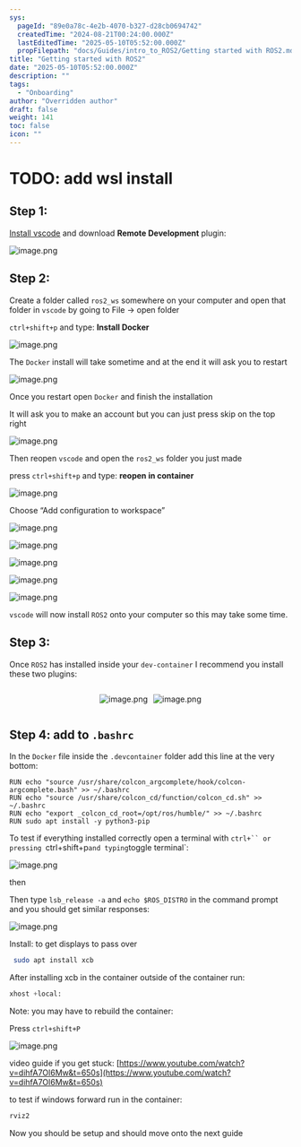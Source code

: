 ```yaml
---
sys:
  pageId: "89e0a78c-4e2b-4070-b327-d28cb0694742"
  createdTime: "2024-08-21T00:24:00.000Z"
  lastEditedTime: "2025-05-10T05:52:00.000Z"
  propFilepath: "docs/Guides/intro_to_ROS2/Getting started with ROS2.md"
title: "Getting started with ROS2"
date: "2025-05-10T05:52:00.000Z"
description: ""
tags:
  - "Onboarding"
author: "Overridden author"
draft: false
weight: 141
toc: false
icon: ""
---
```


# TODO: add wsl install

## Step 1:

[Install vscode](https://code.visualstudio.com/download) and download **Remote Development** plugin:

![image.png](https://prod-files-secure.s3.us-west-2.amazonaws.com/d518164a-d88e-44d1-a4ee-3adb3bd8bce0/efb52993-1881-4a40-b95e-6f020334f022/image.png?X-Amz-Algorithm=AWS4-HMAC-SHA256&X-Amz-Content-Sha256=UNSIGNED-PAYLOAD&X-Amz-Credential=ASIAZI2LB466Z5LWMQJ6%2F20250612%2Fus-west-2%2Fs3%2Faws4_request&X-Amz-Date=20250612T201012Z&X-Amz-Expires=3600&X-Amz-Security-Token=IQoJb3JpZ2luX2VjEBkaCXVzLXdlc3QtMiJIMEYCIQDGTBHPXiAZLAluhKgp1bzYovIlHClWRKC3cvIW0x%2FnPwIhAL3JXd8Kc9fz%2BO%2F%2FKILna1WSPDqeLXhgU5IfardlC4loKogECPL%2F%2F%2F%2F%2F%2F%2F%2F%2F%2FwEQABoMNjM3NDIzMTgzODA1IgyU5jaReWnEvWYEoa4q3APhKO36nf51etkJ5mYenYYX83B66uzjXYdv8vgrmkhQTpuOyvmmYeZ6BTJSjk%2FURTw1jcaYsJbhhyNaqYc%2FRAfOkNqmBNGHUxVhBl6tXyk1RN2uKQ7dF3eegN5gLIUweKLWCUxLV4MDdIHFm%2BtP5GaxddWmrEJih81FE2bK8GGJTQIMozcOnodIwDBrfXyV6dN3vGaC0pkpnfM%2Bionfe0buv%2BtaDiSme%2FGCSZa4xI4UlA6MHjTkXDA3azYKj3jPDi1Dy%2FH8AFA%2FIPAj%2BeFMTDkWZK9KslZbAtQyZW7UtGEgj8DsVlaQPWomUA%2FDXlf9IUYH43V6vHbcF3kPLsf0cbWPxoXSvE40r9Y%2FcDNKwYMfhcYCsPa0YQsaaoT%2BOyxW2xOq2dXFrazbbUMlVjZ18P6hgwCg3YlRrapvDrsfNs8IN2hDKlRgh7NBMSP3HZ7vEuI1NCld8AswXmc7irpk5RGfGAz0z1AYHbev19sWal4Ey8l27avgvkn9uCj5Tdj4U8vC5%2BhRcpkmpbxkgJoEJ5g3YQdqmDr1TaoQyS6RA60P6IGatpD5sGrgMm71cTuiTVCpIaJiV2a8xgbn4oV03adhKedb4wECGSryZwb5YN5lcBmhroUCxf1l3SBxYTDlkKzCBjqkAQrgarxJRFM%2F4CfqfnO9YdrzhNCJeEg1mNxycwyhrraRpyjyDhKDQoym97CiRcxk6%2BWLLuvxwd9sJ8XqEGkwY8gOFxRsxpxXJXmqMkKd5b4s8ertRyfCbFIeLevdU%2Ba7fal%2BOpxsW2zt2%2FE8Kus3JLvxvtI%2Fqb58S8ZfRc3Mv4Ov4OhqbkkzdI1tLpGBayEG3qPKENXZO5%2FgJcARl72e3xiTTff0&X-Amz-Signature=6e58a1e701d1db11135a47a89547862119358d9e444f083c5b25a57461ed8246&X-Amz-SignedHeaders=host&x-amz-checksum-mode=ENABLED&x-id=GetObject)

## Step 2:

Create a folder called `ros2_ws` somewhere on your computer and open that folder in `vscode` by going to File → open folder 

`ctrl+shift+p` and type: **Install Docker**

![image.png](https://prod-files-secure.s3.us-west-2.amazonaws.com/d518164a-d88e-44d1-a4ee-3adb3bd8bce0/2269dc0e-1cd5-47ff-bceb-c04ad9b2eab0/image.png?X-Amz-Algorithm=AWS4-HMAC-SHA256&X-Amz-Content-Sha256=UNSIGNED-PAYLOAD&X-Amz-Credential=ASIAZI2LB466Z5LWMQJ6%2F20250612%2Fus-west-2%2Fs3%2Faws4_request&X-Amz-Date=20250612T201012Z&X-Amz-Expires=3600&X-Amz-Security-Token=IQoJb3JpZ2luX2VjEBkaCXVzLXdlc3QtMiJIMEYCIQDGTBHPXiAZLAluhKgp1bzYovIlHClWRKC3cvIW0x%2FnPwIhAL3JXd8Kc9fz%2BO%2F%2FKILna1WSPDqeLXhgU5IfardlC4loKogECPL%2F%2F%2F%2F%2F%2F%2F%2F%2F%2FwEQABoMNjM3NDIzMTgzODA1IgyU5jaReWnEvWYEoa4q3APhKO36nf51etkJ5mYenYYX83B66uzjXYdv8vgrmkhQTpuOyvmmYeZ6BTJSjk%2FURTw1jcaYsJbhhyNaqYc%2FRAfOkNqmBNGHUxVhBl6tXyk1RN2uKQ7dF3eegN5gLIUweKLWCUxLV4MDdIHFm%2BtP5GaxddWmrEJih81FE2bK8GGJTQIMozcOnodIwDBrfXyV6dN3vGaC0pkpnfM%2Bionfe0buv%2BtaDiSme%2FGCSZa4xI4UlA6MHjTkXDA3azYKj3jPDi1Dy%2FH8AFA%2FIPAj%2BeFMTDkWZK9KslZbAtQyZW7UtGEgj8DsVlaQPWomUA%2FDXlf9IUYH43V6vHbcF3kPLsf0cbWPxoXSvE40r9Y%2FcDNKwYMfhcYCsPa0YQsaaoT%2BOyxW2xOq2dXFrazbbUMlVjZ18P6hgwCg3YlRrapvDrsfNs8IN2hDKlRgh7NBMSP3HZ7vEuI1NCld8AswXmc7irpk5RGfGAz0z1AYHbev19sWal4Ey8l27avgvkn9uCj5Tdj4U8vC5%2BhRcpkmpbxkgJoEJ5g3YQdqmDr1TaoQyS6RA60P6IGatpD5sGrgMm71cTuiTVCpIaJiV2a8xgbn4oV03adhKedb4wECGSryZwb5YN5lcBmhroUCxf1l3SBxYTDlkKzCBjqkAQrgarxJRFM%2F4CfqfnO9YdrzhNCJeEg1mNxycwyhrraRpyjyDhKDQoym97CiRcxk6%2BWLLuvxwd9sJ8XqEGkwY8gOFxRsxpxXJXmqMkKd5b4s8ertRyfCbFIeLevdU%2Ba7fal%2BOpxsW2zt2%2FE8Kus3JLvxvtI%2Fqb58S8ZfRc3Mv4Ov4OhqbkkzdI1tLpGBayEG3qPKENXZO5%2FgJcARl72e3xiTTff0&X-Amz-Signature=c0d67b0fa0fef8339cf6cd42164eadda63512864712a22f547fc7686dac0cb34&X-Amz-SignedHeaders=host&x-amz-checksum-mode=ENABLED&x-id=GetObject)

The `Docker` install will take sometime and at the end it will ask you to restart

![image.png](https://prod-files-secure.s3.us-west-2.amazonaws.com/d518164a-d88e-44d1-a4ee-3adb3bd8bce0/ed233f78-be33-4b1f-b89c-9c346c0e961e/image.png?X-Amz-Algorithm=AWS4-HMAC-SHA256&X-Amz-Content-Sha256=UNSIGNED-PAYLOAD&X-Amz-Credential=ASIAZI2LB466Z5LWMQJ6%2F20250612%2Fus-west-2%2Fs3%2Faws4_request&X-Amz-Date=20250612T201012Z&X-Amz-Expires=3600&X-Amz-Security-Token=IQoJb3JpZ2luX2VjEBkaCXVzLXdlc3QtMiJIMEYCIQDGTBHPXiAZLAluhKgp1bzYovIlHClWRKC3cvIW0x%2FnPwIhAL3JXd8Kc9fz%2BO%2F%2FKILna1WSPDqeLXhgU5IfardlC4loKogECPL%2F%2F%2F%2F%2F%2F%2F%2F%2F%2FwEQABoMNjM3NDIzMTgzODA1IgyU5jaReWnEvWYEoa4q3APhKO36nf51etkJ5mYenYYX83B66uzjXYdv8vgrmkhQTpuOyvmmYeZ6BTJSjk%2FURTw1jcaYsJbhhyNaqYc%2FRAfOkNqmBNGHUxVhBl6tXyk1RN2uKQ7dF3eegN5gLIUweKLWCUxLV4MDdIHFm%2BtP5GaxddWmrEJih81FE2bK8GGJTQIMozcOnodIwDBrfXyV6dN3vGaC0pkpnfM%2Bionfe0buv%2BtaDiSme%2FGCSZa4xI4UlA6MHjTkXDA3azYKj3jPDi1Dy%2FH8AFA%2FIPAj%2BeFMTDkWZK9KslZbAtQyZW7UtGEgj8DsVlaQPWomUA%2FDXlf9IUYH43V6vHbcF3kPLsf0cbWPxoXSvE40r9Y%2FcDNKwYMfhcYCsPa0YQsaaoT%2BOyxW2xOq2dXFrazbbUMlVjZ18P6hgwCg3YlRrapvDrsfNs8IN2hDKlRgh7NBMSP3HZ7vEuI1NCld8AswXmc7irpk5RGfGAz0z1AYHbev19sWal4Ey8l27avgvkn9uCj5Tdj4U8vC5%2BhRcpkmpbxkgJoEJ5g3YQdqmDr1TaoQyS6RA60P6IGatpD5sGrgMm71cTuiTVCpIaJiV2a8xgbn4oV03adhKedb4wECGSryZwb5YN5lcBmhroUCxf1l3SBxYTDlkKzCBjqkAQrgarxJRFM%2F4CfqfnO9YdrzhNCJeEg1mNxycwyhrraRpyjyDhKDQoym97CiRcxk6%2BWLLuvxwd9sJ8XqEGkwY8gOFxRsxpxXJXmqMkKd5b4s8ertRyfCbFIeLevdU%2Ba7fal%2BOpxsW2zt2%2FE8Kus3JLvxvtI%2Fqb58S8ZfRc3Mv4Ov4OhqbkkzdI1tLpGBayEG3qPKENXZO5%2FgJcARl72e3xiTTff0&X-Amz-Signature=f1db768b0abfc60c733268886c8e6e56b2a1efa8686699170976f6474be926cf&X-Amz-SignedHeaders=host&x-amz-checksum-mode=ENABLED&x-id=GetObject)

Once you restart open `Docker` and finish the installation

It will ask you to make an account but you can just press skip on the top right

![image.png](https://prod-files-secure.s3.us-west-2.amazonaws.com/d518164a-d88e-44d1-a4ee-3adb3bd8bce0/21010ad9-1659-4fd9-9f59-9932a09b2a3d/image.png?X-Amz-Algorithm=AWS4-HMAC-SHA256&X-Amz-Content-Sha256=UNSIGNED-PAYLOAD&X-Amz-Credential=ASIAZI2LB466Z5LWMQJ6%2F20250612%2Fus-west-2%2Fs3%2Faws4_request&X-Amz-Date=20250612T201012Z&X-Amz-Expires=3600&X-Amz-Security-Token=IQoJb3JpZ2luX2VjEBkaCXVzLXdlc3QtMiJIMEYCIQDGTBHPXiAZLAluhKgp1bzYovIlHClWRKC3cvIW0x%2FnPwIhAL3JXd8Kc9fz%2BO%2F%2FKILna1WSPDqeLXhgU5IfardlC4loKogECPL%2F%2F%2F%2F%2F%2F%2F%2F%2F%2FwEQABoMNjM3NDIzMTgzODA1IgyU5jaReWnEvWYEoa4q3APhKO36nf51etkJ5mYenYYX83B66uzjXYdv8vgrmkhQTpuOyvmmYeZ6BTJSjk%2FURTw1jcaYsJbhhyNaqYc%2FRAfOkNqmBNGHUxVhBl6tXyk1RN2uKQ7dF3eegN5gLIUweKLWCUxLV4MDdIHFm%2BtP5GaxddWmrEJih81FE2bK8GGJTQIMozcOnodIwDBrfXyV6dN3vGaC0pkpnfM%2Bionfe0buv%2BtaDiSme%2FGCSZa4xI4UlA6MHjTkXDA3azYKj3jPDi1Dy%2FH8AFA%2FIPAj%2BeFMTDkWZK9KslZbAtQyZW7UtGEgj8DsVlaQPWomUA%2FDXlf9IUYH43V6vHbcF3kPLsf0cbWPxoXSvE40r9Y%2FcDNKwYMfhcYCsPa0YQsaaoT%2BOyxW2xOq2dXFrazbbUMlVjZ18P6hgwCg3YlRrapvDrsfNs8IN2hDKlRgh7NBMSP3HZ7vEuI1NCld8AswXmc7irpk5RGfGAz0z1AYHbev19sWal4Ey8l27avgvkn9uCj5Tdj4U8vC5%2BhRcpkmpbxkgJoEJ5g3YQdqmDr1TaoQyS6RA60P6IGatpD5sGrgMm71cTuiTVCpIaJiV2a8xgbn4oV03adhKedb4wECGSryZwb5YN5lcBmhroUCxf1l3SBxYTDlkKzCBjqkAQrgarxJRFM%2F4CfqfnO9YdrzhNCJeEg1mNxycwyhrraRpyjyDhKDQoym97CiRcxk6%2BWLLuvxwd9sJ8XqEGkwY8gOFxRsxpxXJXmqMkKd5b4s8ertRyfCbFIeLevdU%2Ba7fal%2BOpxsW2zt2%2FE8Kus3JLvxvtI%2Fqb58S8ZfRc3Mv4Ov4OhqbkkzdI1tLpGBayEG3qPKENXZO5%2FgJcARl72e3xiTTff0&X-Amz-Signature=2bceee2fb68d94f9dee5b8dc218a6d687ab01ba47399f90db5ab001f53e49756&X-Amz-SignedHeaders=host&x-amz-checksum-mode=ENABLED&x-id=GetObject)

Then reopen `vscode` and open the `ros2_ws` folder you just made

press `ctrl+shift+p` and type: **reopen in container**

![image.png](https://prod-files-secure.s3.us-west-2.amazonaws.com/d518164a-d88e-44d1-a4ee-3adb3bd8bce0/4e93b8c2-41ad-488c-8095-c74205196118/image.png?X-Amz-Algorithm=AWS4-HMAC-SHA256&X-Amz-Content-Sha256=UNSIGNED-PAYLOAD&X-Amz-Credential=ASIAZI2LB466Z5LWMQJ6%2F20250612%2Fus-west-2%2Fs3%2Faws4_request&X-Amz-Date=20250612T201012Z&X-Amz-Expires=3600&X-Amz-Security-Token=IQoJb3JpZ2luX2VjEBkaCXVzLXdlc3QtMiJIMEYCIQDGTBHPXiAZLAluhKgp1bzYovIlHClWRKC3cvIW0x%2FnPwIhAL3JXd8Kc9fz%2BO%2F%2FKILna1WSPDqeLXhgU5IfardlC4loKogECPL%2F%2F%2F%2F%2F%2F%2F%2F%2F%2FwEQABoMNjM3NDIzMTgzODA1IgyU5jaReWnEvWYEoa4q3APhKO36nf51etkJ5mYenYYX83B66uzjXYdv8vgrmkhQTpuOyvmmYeZ6BTJSjk%2FURTw1jcaYsJbhhyNaqYc%2FRAfOkNqmBNGHUxVhBl6tXyk1RN2uKQ7dF3eegN5gLIUweKLWCUxLV4MDdIHFm%2BtP5GaxddWmrEJih81FE2bK8GGJTQIMozcOnodIwDBrfXyV6dN3vGaC0pkpnfM%2Bionfe0buv%2BtaDiSme%2FGCSZa4xI4UlA6MHjTkXDA3azYKj3jPDi1Dy%2FH8AFA%2FIPAj%2BeFMTDkWZK9KslZbAtQyZW7UtGEgj8DsVlaQPWomUA%2FDXlf9IUYH43V6vHbcF3kPLsf0cbWPxoXSvE40r9Y%2FcDNKwYMfhcYCsPa0YQsaaoT%2BOyxW2xOq2dXFrazbbUMlVjZ18P6hgwCg3YlRrapvDrsfNs8IN2hDKlRgh7NBMSP3HZ7vEuI1NCld8AswXmc7irpk5RGfGAz0z1AYHbev19sWal4Ey8l27avgvkn9uCj5Tdj4U8vC5%2BhRcpkmpbxkgJoEJ5g3YQdqmDr1TaoQyS6RA60P6IGatpD5sGrgMm71cTuiTVCpIaJiV2a8xgbn4oV03adhKedb4wECGSryZwb5YN5lcBmhroUCxf1l3SBxYTDlkKzCBjqkAQrgarxJRFM%2F4CfqfnO9YdrzhNCJeEg1mNxycwyhrraRpyjyDhKDQoym97CiRcxk6%2BWLLuvxwd9sJ8XqEGkwY8gOFxRsxpxXJXmqMkKd5b4s8ertRyfCbFIeLevdU%2Ba7fal%2BOpxsW2zt2%2FE8Kus3JLvxvtI%2Fqb58S8ZfRc3Mv4Ov4OhqbkkzdI1tLpGBayEG3qPKENXZO5%2FgJcARl72e3xiTTff0&X-Amz-Signature=b6bbc22bcd82062d607b42fcd532d2bfaf732df00efed8493876461dad61c072&X-Amz-SignedHeaders=host&x-amz-checksum-mode=ENABLED&x-id=GetObject)

Choose “Add configuration to workspace”

![image.png](https://prod-files-secure.s3.us-west-2.amazonaws.com/d518164a-d88e-44d1-a4ee-3adb3bd8bce0/9560b282-5060-4989-ba37-97e7b2c22476/image.png?X-Amz-Algorithm=AWS4-HMAC-SHA256&X-Amz-Content-Sha256=UNSIGNED-PAYLOAD&X-Amz-Credential=ASIAZI2LB466Z5LWMQJ6%2F20250612%2Fus-west-2%2Fs3%2Faws4_request&X-Amz-Date=20250612T201012Z&X-Amz-Expires=3600&X-Amz-Security-Token=IQoJb3JpZ2luX2VjEBkaCXVzLXdlc3QtMiJIMEYCIQDGTBHPXiAZLAluhKgp1bzYovIlHClWRKC3cvIW0x%2FnPwIhAL3JXd8Kc9fz%2BO%2F%2FKILna1WSPDqeLXhgU5IfardlC4loKogECPL%2F%2F%2F%2F%2F%2F%2F%2F%2F%2FwEQABoMNjM3NDIzMTgzODA1IgyU5jaReWnEvWYEoa4q3APhKO36nf51etkJ5mYenYYX83B66uzjXYdv8vgrmkhQTpuOyvmmYeZ6BTJSjk%2FURTw1jcaYsJbhhyNaqYc%2FRAfOkNqmBNGHUxVhBl6tXyk1RN2uKQ7dF3eegN5gLIUweKLWCUxLV4MDdIHFm%2BtP5GaxddWmrEJih81FE2bK8GGJTQIMozcOnodIwDBrfXyV6dN3vGaC0pkpnfM%2Bionfe0buv%2BtaDiSme%2FGCSZa4xI4UlA6MHjTkXDA3azYKj3jPDi1Dy%2FH8AFA%2FIPAj%2BeFMTDkWZK9KslZbAtQyZW7UtGEgj8DsVlaQPWomUA%2FDXlf9IUYH43V6vHbcF3kPLsf0cbWPxoXSvE40r9Y%2FcDNKwYMfhcYCsPa0YQsaaoT%2BOyxW2xOq2dXFrazbbUMlVjZ18P6hgwCg3YlRrapvDrsfNs8IN2hDKlRgh7NBMSP3HZ7vEuI1NCld8AswXmc7irpk5RGfGAz0z1AYHbev19sWal4Ey8l27avgvkn9uCj5Tdj4U8vC5%2BhRcpkmpbxkgJoEJ5g3YQdqmDr1TaoQyS6RA60P6IGatpD5sGrgMm71cTuiTVCpIaJiV2a8xgbn4oV03adhKedb4wECGSryZwb5YN5lcBmhroUCxf1l3SBxYTDlkKzCBjqkAQrgarxJRFM%2F4CfqfnO9YdrzhNCJeEg1mNxycwyhrraRpyjyDhKDQoym97CiRcxk6%2BWLLuvxwd9sJ8XqEGkwY8gOFxRsxpxXJXmqMkKd5b4s8ertRyfCbFIeLevdU%2Ba7fal%2BOpxsW2zt2%2FE8Kus3JLvxvtI%2Fqb58S8ZfRc3Mv4Ov4OhqbkkzdI1tLpGBayEG3qPKENXZO5%2FgJcARl72e3xiTTff0&X-Amz-Signature=ced0e26841a5b87e32188edfffec62eda6015ac7269ea617b603c76f90af618d&X-Amz-SignedHeaders=host&x-amz-checksum-mode=ENABLED&x-id=GetObject)

![image.png](https://prod-files-secure.s3.us-west-2.amazonaws.com/d518164a-d88e-44d1-a4ee-3adb3bd8bce0/2ee63f81-886b-48e8-a553-dc6e5eac99e4/image.png?X-Amz-Algorithm=AWS4-HMAC-SHA256&X-Amz-Content-Sha256=UNSIGNED-PAYLOAD&X-Amz-Credential=ASIAZI2LB466Z5LWMQJ6%2F20250612%2Fus-west-2%2Fs3%2Faws4_request&X-Amz-Date=20250612T201012Z&X-Amz-Expires=3600&X-Amz-Security-Token=IQoJb3JpZ2luX2VjEBkaCXVzLXdlc3QtMiJIMEYCIQDGTBHPXiAZLAluhKgp1bzYovIlHClWRKC3cvIW0x%2FnPwIhAL3JXd8Kc9fz%2BO%2F%2FKILna1WSPDqeLXhgU5IfardlC4loKogECPL%2F%2F%2F%2F%2F%2F%2F%2F%2F%2FwEQABoMNjM3NDIzMTgzODA1IgyU5jaReWnEvWYEoa4q3APhKO36nf51etkJ5mYenYYX83B66uzjXYdv8vgrmkhQTpuOyvmmYeZ6BTJSjk%2FURTw1jcaYsJbhhyNaqYc%2FRAfOkNqmBNGHUxVhBl6tXyk1RN2uKQ7dF3eegN5gLIUweKLWCUxLV4MDdIHFm%2BtP5GaxddWmrEJih81FE2bK8GGJTQIMozcOnodIwDBrfXyV6dN3vGaC0pkpnfM%2Bionfe0buv%2BtaDiSme%2FGCSZa4xI4UlA6MHjTkXDA3azYKj3jPDi1Dy%2FH8AFA%2FIPAj%2BeFMTDkWZK9KslZbAtQyZW7UtGEgj8DsVlaQPWomUA%2FDXlf9IUYH43V6vHbcF3kPLsf0cbWPxoXSvE40r9Y%2FcDNKwYMfhcYCsPa0YQsaaoT%2BOyxW2xOq2dXFrazbbUMlVjZ18P6hgwCg3YlRrapvDrsfNs8IN2hDKlRgh7NBMSP3HZ7vEuI1NCld8AswXmc7irpk5RGfGAz0z1AYHbev19sWal4Ey8l27avgvkn9uCj5Tdj4U8vC5%2BhRcpkmpbxkgJoEJ5g3YQdqmDr1TaoQyS6RA60P6IGatpD5sGrgMm71cTuiTVCpIaJiV2a8xgbn4oV03adhKedb4wECGSryZwb5YN5lcBmhroUCxf1l3SBxYTDlkKzCBjqkAQrgarxJRFM%2F4CfqfnO9YdrzhNCJeEg1mNxycwyhrraRpyjyDhKDQoym97CiRcxk6%2BWLLuvxwd9sJ8XqEGkwY8gOFxRsxpxXJXmqMkKd5b4s8ertRyfCbFIeLevdU%2Ba7fal%2BOpxsW2zt2%2FE8Kus3JLvxvtI%2Fqb58S8ZfRc3Mv4Ov4OhqbkkzdI1tLpGBayEG3qPKENXZO5%2FgJcARl72e3xiTTff0&X-Amz-Signature=3a57b728b7ac1c08b4e2ea144c28114b82e5d8b63eeca2f4ec3fe7808f530d5c&X-Amz-SignedHeaders=host&x-amz-checksum-mode=ENABLED&x-id=GetObject)

![image.png](https://prod-files-secure.s3.us-west-2.amazonaws.com/d518164a-d88e-44d1-a4ee-3adb3bd8bce0/ae1580b2-b048-407e-aed9-b584224a7a04/image.png?X-Amz-Algorithm=AWS4-HMAC-SHA256&X-Amz-Content-Sha256=UNSIGNED-PAYLOAD&X-Amz-Credential=ASIAZI2LB466Z5LWMQJ6%2F20250612%2Fus-west-2%2Fs3%2Faws4_request&X-Amz-Date=20250612T201012Z&X-Amz-Expires=3600&X-Amz-Security-Token=IQoJb3JpZ2luX2VjEBkaCXVzLXdlc3QtMiJIMEYCIQDGTBHPXiAZLAluhKgp1bzYovIlHClWRKC3cvIW0x%2FnPwIhAL3JXd8Kc9fz%2BO%2F%2FKILna1WSPDqeLXhgU5IfardlC4loKogECPL%2F%2F%2F%2F%2F%2F%2F%2F%2F%2FwEQABoMNjM3NDIzMTgzODA1IgyU5jaReWnEvWYEoa4q3APhKO36nf51etkJ5mYenYYX83B66uzjXYdv8vgrmkhQTpuOyvmmYeZ6BTJSjk%2FURTw1jcaYsJbhhyNaqYc%2FRAfOkNqmBNGHUxVhBl6tXyk1RN2uKQ7dF3eegN5gLIUweKLWCUxLV4MDdIHFm%2BtP5GaxddWmrEJih81FE2bK8GGJTQIMozcOnodIwDBrfXyV6dN3vGaC0pkpnfM%2Bionfe0buv%2BtaDiSme%2FGCSZa4xI4UlA6MHjTkXDA3azYKj3jPDi1Dy%2FH8AFA%2FIPAj%2BeFMTDkWZK9KslZbAtQyZW7UtGEgj8DsVlaQPWomUA%2FDXlf9IUYH43V6vHbcF3kPLsf0cbWPxoXSvE40r9Y%2FcDNKwYMfhcYCsPa0YQsaaoT%2BOyxW2xOq2dXFrazbbUMlVjZ18P6hgwCg3YlRrapvDrsfNs8IN2hDKlRgh7NBMSP3HZ7vEuI1NCld8AswXmc7irpk5RGfGAz0z1AYHbev19sWal4Ey8l27avgvkn9uCj5Tdj4U8vC5%2BhRcpkmpbxkgJoEJ5g3YQdqmDr1TaoQyS6RA60P6IGatpD5sGrgMm71cTuiTVCpIaJiV2a8xgbn4oV03adhKedb4wECGSryZwb5YN5lcBmhroUCxf1l3SBxYTDlkKzCBjqkAQrgarxJRFM%2F4CfqfnO9YdrzhNCJeEg1mNxycwyhrraRpyjyDhKDQoym97CiRcxk6%2BWLLuvxwd9sJ8XqEGkwY8gOFxRsxpxXJXmqMkKd5b4s8ertRyfCbFIeLevdU%2Ba7fal%2BOpxsW2zt2%2FE8Kus3JLvxvtI%2Fqb58S8ZfRc3Mv4Ov4OhqbkkzdI1tLpGBayEG3qPKENXZO5%2FgJcARl72e3xiTTff0&X-Amz-Signature=d5637039c3445cb6c624332a67822e486ef084c88ae8afc4946f32d1ec68a3dc&X-Amz-SignedHeaders=host&x-amz-checksum-mode=ENABLED&x-id=GetObject)

![image.png](https://prod-files-secure.s3.us-west-2.amazonaws.com/d518164a-d88e-44d1-a4ee-3adb3bd8bce0/53255b28-f75e-430f-b9e3-c0ac8577e42b/image.png?X-Amz-Algorithm=AWS4-HMAC-SHA256&X-Amz-Content-Sha256=UNSIGNED-PAYLOAD&X-Amz-Credential=ASIAZI2LB466Z5LWMQJ6%2F20250612%2Fus-west-2%2Fs3%2Faws4_request&X-Amz-Date=20250612T201012Z&X-Amz-Expires=3600&X-Amz-Security-Token=IQoJb3JpZ2luX2VjEBkaCXVzLXdlc3QtMiJIMEYCIQDGTBHPXiAZLAluhKgp1bzYovIlHClWRKC3cvIW0x%2FnPwIhAL3JXd8Kc9fz%2BO%2F%2FKILna1WSPDqeLXhgU5IfardlC4loKogECPL%2F%2F%2F%2F%2F%2F%2F%2F%2F%2FwEQABoMNjM3NDIzMTgzODA1IgyU5jaReWnEvWYEoa4q3APhKO36nf51etkJ5mYenYYX83B66uzjXYdv8vgrmkhQTpuOyvmmYeZ6BTJSjk%2FURTw1jcaYsJbhhyNaqYc%2FRAfOkNqmBNGHUxVhBl6tXyk1RN2uKQ7dF3eegN5gLIUweKLWCUxLV4MDdIHFm%2BtP5GaxddWmrEJih81FE2bK8GGJTQIMozcOnodIwDBrfXyV6dN3vGaC0pkpnfM%2Bionfe0buv%2BtaDiSme%2FGCSZa4xI4UlA6MHjTkXDA3azYKj3jPDi1Dy%2FH8AFA%2FIPAj%2BeFMTDkWZK9KslZbAtQyZW7UtGEgj8DsVlaQPWomUA%2FDXlf9IUYH43V6vHbcF3kPLsf0cbWPxoXSvE40r9Y%2FcDNKwYMfhcYCsPa0YQsaaoT%2BOyxW2xOq2dXFrazbbUMlVjZ18P6hgwCg3YlRrapvDrsfNs8IN2hDKlRgh7NBMSP3HZ7vEuI1NCld8AswXmc7irpk5RGfGAz0z1AYHbev19sWal4Ey8l27avgvkn9uCj5Tdj4U8vC5%2BhRcpkmpbxkgJoEJ5g3YQdqmDr1TaoQyS6RA60P6IGatpD5sGrgMm71cTuiTVCpIaJiV2a8xgbn4oV03adhKedb4wECGSryZwb5YN5lcBmhroUCxf1l3SBxYTDlkKzCBjqkAQrgarxJRFM%2F4CfqfnO9YdrzhNCJeEg1mNxycwyhrraRpyjyDhKDQoym97CiRcxk6%2BWLLuvxwd9sJ8XqEGkwY8gOFxRsxpxXJXmqMkKd5b4s8ertRyfCbFIeLevdU%2Ba7fal%2BOpxsW2zt2%2FE8Kus3JLvxvtI%2Fqb58S8ZfRc3Mv4Ov4OhqbkkzdI1tLpGBayEG3qPKENXZO5%2FgJcARl72e3xiTTff0&X-Amz-Signature=5ac8866758ed02dab07a63001b8b83206d699890dc32628ff6dbea3ae30fe0e8&X-Amz-SignedHeaders=host&x-amz-checksum-mode=ENABLED&x-id=GetObject)

![image.png](https://prod-files-secure.s3.us-west-2.amazonaws.com/d518164a-d88e-44d1-a4ee-3adb3bd8bce0/7c562767-5af9-4ffb-97d1-327bcdf4ee00/image.png?X-Amz-Algorithm=AWS4-HMAC-SHA256&X-Amz-Content-Sha256=UNSIGNED-PAYLOAD&X-Amz-Credential=ASIAZI2LB466Z5LWMQJ6%2F20250612%2Fus-west-2%2Fs3%2Faws4_request&X-Amz-Date=20250612T201012Z&X-Amz-Expires=3600&X-Amz-Security-Token=IQoJb3JpZ2luX2VjEBkaCXVzLXdlc3QtMiJIMEYCIQDGTBHPXiAZLAluhKgp1bzYovIlHClWRKC3cvIW0x%2FnPwIhAL3JXd8Kc9fz%2BO%2F%2FKILna1WSPDqeLXhgU5IfardlC4loKogECPL%2F%2F%2F%2F%2F%2F%2F%2F%2F%2FwEQABoMNjM3NDIzMTgzODA1IgyU5jaReWnEvWYEoa4q3APhKO36nf51etkJ5mYenYYX83B66uzjXYdv8vgrmkhQTpuOyvmmYeZ6BTJSjk%2FURTw1jcaYsJbhhyNaqYc%2FRAfOkNqmBNGHUxVhBl6tXyk1RN2uKQ7dF3eegN5gLIUweKLWCUxLV4MDdIHFm%2BtP5GaxddWmrEJih81FE2bK8GGJTQIMozcOnodIwDBrfXyV6dN3vGaC0pkpnfM%2Bionfe0buv%2BtaDiSme%2FGCSZa4xI4UlA6MHjTkXDA3azYKj3jPDi1Dy%2FH8AFA%2FIPAj%2BeFMTDkWZK9KslZbAtQyZW7UtGEgj8DsVlaQPWomUA%2FDXlf9IUYH43V6vHbcF3kPLsf0cbWPxoXSvE40r9Y%2FcDNKwYMfhcYCsPa0YQsaaoT%2BOyxW2xOq2dXFrazbbUMlVjZ18P6hgwCg3YlRrapvDrsfNs8IN2hDKlRgh7NBMSP3HZ7vEuI1NCld8AswXmc7irpk5RGfGAz0z1AYHbev19sWal4Ey8l27avgvkn9uCj5Tdj4U8vC5%2BhRcpkmpbxkgJoEJ5g3YQdqmDr1TaoQyS6RA60P6IGatpD5sGrgMm71cTuiTVCpIaJiV2a8xgbn4oV03adhKedb4wECGSryZwb5YN5lcBmhroUCxf1l3SBxYTDlkKzCBjqkAQrgarxJRFM%2F4CfqfnO9YdrzhNCJeEg1mNxycwyhrraRpyjyDhKDQoym97CiRcxk6%2BWLLuvxwd9sJ8XqEGkwY8gOFxRsxpxXJXmqMkKd5b4s8ertRyfCbFIeLevdU%2Ba7fal%2BOpxsW2zt2%2FE8Kus3JLvxvtI%2Fqb58S8ZfRc3Mv4Ov4OhqbkkzdI1tLpGBayEG3qPKENXZO5%2FgJcARl72e3xiTTff0&X-Amz-Signature=09cb615a64a4f2f1f5bba9008a056bb993e6c477fb7ee1f6d60ac6a46a4b2620&X-Amz-SignedHeaders=host&x-amz-checksum-mode=ENABLED&x-id=GetObject)

`vscode` will now install `ROS2` onto your computer so this may take some time.

## Step 3:

Once `ROS2` has installed inside your `dev-container` I recommend you install these two plugins:

<div style="display: flex;flex-direction: row; column-gap:10px; max-width: 630px;justify-content: center;">
<div>

![image.png](https://prod-files-secure.s3.us-west-2.amazonaws.com/d518164a-d88e-44d1-a4ee-3adb3bd8bce0/3fc3d550-5a54-4ba1-ba6b-faa01cdb7369/image.png?X-Amz-Algorithm=AWS4-HMAC-SHA256&X-Amz-Content-Sha256=UNSIGNED-PAYLOAD&X-Amz-Credential=ASIAZI2LB4664LYELWLH%2F20250612%2Fus-west-2%2Fs3%2Faws4_request&X-Amz-Date=20250612T201020Z&X-Amz-Expires=3600&X-Amz-Security-Token=IQoJb3JpZ2luX2VjEBkaCXVzLXdlc3QtMiJIMEYCIQDEnTg2STFLRAhUZXTywssBeF8lYy8nS6ie8gwnCvX8%2BAIhAO7o9P6AJJNzMdXNMKEJ%2F1KhJ1LtaC%2BBhKcwKiTOM0TkKogECPL%2F%2F%2F%2F%2F%2F%2F%2F%2F%2FwEQABoMNjM3NDIzMTgzODA1Igxkae68pDA1MNRInZMq3AN%2BjzvaTvJwe4izk48I3XfBqwPYIaVN0iCCYlR1vCFaUD4xaKRyTmOeI%2FN1V3KJJdjfv0goCKgiqd8fqlLLZ%2BkVSgEfCszOtl0%2FtfH4RLCYD3vBhd4fnwOFxm1oj3mBy4L0rrtQIbonvjzUjq3yoaLEcWpvQai5eE1V7vblYNBresJLXqrYXzMKR8gagE5SI7krPUu5ioXbI0%2B2dhsMcvVLUZ6mej1H0p925wI4UPllyGS%2BAMdFA6M5FtmmxCQjeihYrhdG7nBaIkQKrWmM2ky9ezyI6PwKDd%2BZIyHtbqwahQ4xMdR7kRRcGW5kNtaoq33rq61mimFQ7ZTsrFZsOTLKIDIMVEG8tZ7FY2igJh9ubwnAiB7D0LnhqxH%2F65thPNi%2BUpd20u4n%2BnueEk41wcftoHG5WAs%2FmfBz9lmsGVUCRmYr5jPzthTE5582AzrCwyXm72iPmFs34eGfPeQZ2vm0Y2sFWQCSLX9nOEmzE5GWHy5pw3squ1V%2FZYXko%2FXXtkb2Gk37u63BqGk7vq9ljPEz8Pzt%2FZ7XAiwtaF%2BVzUGuOmnxZl48p1oA8%2Fm3NiAovc1lTbd%2Bzwib7K8SAji1myqSm7Ghb6e1BKXtaJ2nNbJd7JWlaJ8beSO3FNcQMzDgj6zCBjqkAYMFPO%2Foh0zCsFtPLyZ5Hj4rOF4AJP6Q%2FUrbPiiHiHCWMNNlxCwWVkErxxawBl0MtZ9rVXvUxHvEB8dRy41HOseVU4otq8jxikvQMSLEl%2BHVj%2FbFZp8GSwwiC7HSMPJGjFTfLx1TmIvmNu8kQA8%2BDKO9t5ISMsVaXqo1FkOl3p5KUevKnA9t9bxCC17f4%2Fqfc0d4dzIVYr1odYm2mTVxaMPO8CiT&X-Amz-Signature=920ea587b861581897ffe094fa3039e977b0ebf45adc985e094b30935fcb8124&X-Amz-SignedHeaders=host&x-amz-checksum-mode=ENABLED&x-id=GetObject)

</div>
<div>

![image.png](https://prod-files-secure.s3.us-west-2.amazonaws.com/d518164a-d88e-44d1-a4ee-3adb3bd8bce0/d994cc66-13c2-4093-a5a3-f84cf4601a82/image.png?X-Amz-Algorithm=AWS4-HMAC-SHA256&X-Amz-Content-Sha256=UNSIGNED-PAYLOAD&X-Amz-Credential=ASIAZI2LB466XMTIHBOI%2F20250612%2Fus-west-2%2Fs3%2Faws4_request&X-Amz-Date=20250612T201021Z&X-Amz-Expires=3600&X-Amz-Security-Token=IQoJb3JpZ2luX2VjEBkaCXVzLXdlc3QtMiJHMEUCIQDrE0WsQ74Hd%2FHI89BhboPljnnrBA8Ak%2BGpkXJRpDV3bAIgGAK9vE44F260JaMoMp683zuSmPQBpPwCQoYdoXlPFNwqiAQI8v%2F%2F%2F%2F%2F%2F%2F%2F%2F%2FARAAGgw2Mzc0MjMxODM4MDUiDEb8Ofc40P49cQx8iircA2shy0B2%2F%2FsoQI0HI7nK4juVPMz8tyV8JCd%2Fp78Nd18%2BpUdDKbK7cfsrdYIYF7enw%2BZOqhzy4MTDi7Y6vFh9gSyyUhUzr1YG%2F99hVEdQ0iyTso9JEd14tMZEq0gRyCyOJAmwl3JomEh%2BAEcPASmQFkH%2Fp9b%2BD7GiILtYOkUEQA%2BRcbmL%2BpI7pDZY%2BBx8ig9SlW4jv2kAPb19qAPkbtQB4kLleXSbQ7%2F8G%2FyeO193GttJZas40%2F38XUhFeQcnPrlMbgKMD51EyEMcBYS0pkCXTEyr%2FKquj1qRItoj0jBkcrpXo%2FTD8J3AnJCU9WaB5bwPtDItcSJMo3W6Y%2FIemyBCa9W%2FTaN2mFG9YnB41F683UbazLS3vMYrLR4YpEiXjYvxVYPxnPCfm4Y4E54VZ41gtmGxudlDLIEDMVSfIJDP5WudLD9n54nbPsEsItJeoBLZE%2FAq%2F76oh7YFDcWaPx8Ql7jFgUQkIklZJBQ1QwRaTraOzKoWCEEOCMbG%2BueWwlCcg%2FB%2FFy%2FAwrL0izPkHb%2BVIC4wtjVH8tPEbrOzVVdjXgW%2FfpeXA5d97KrV3amBNh9AaOTu8%2Fr4eHXJNSHQlFm09jdjwOHqw8VwmQqHtRF1fDhD4HS%2BsXIg0ttbv8MZMIeQrMIGOqUBhrtrwIUJikvTCiloTyUoQG7NajGeDxm9CUdZUl8aTMnDTITv8dz%2FrnnhsrXP9s2rU%2Bk9iCD%2FRogWsCIL%2FVuvey3iR2opNxeQJ%2FKDexeEruFy0otQ1pVKNXXw%2B2FSTZ%2FuqgdYl7KcyEHicCcnQy%2FNo0f9c6FiSkIjKGhVNnmjNn470jtQizViZdWqs3WTYRz0Enl%2BFeCP%2F4fNrX0RZ0vZ34nGxbMS&X-Amz-Signature=c5599f128addfbe187cc583df7f1e160c397b29be92ed028c1742641136612a4&X-Amz-SignedHeaders=host&x-amz-checksum-mode=ENABLED&x-id=GetObject)

</div>
</div>

## Step 4: add to `.bashrc`

In the `Docker` file inside the `.devcontainer` folder add this line at the very bottom: 

```docker
RUN echo "source /usr/share/colcon_argcomplete/hook/colcon-argcomplete.bash" >> ~/.bashrc
RUN echo "source /usr/share/colcon_cd/function/colcon_cd.sh" >> ~/.bashrc
RUN echo "export _colcon_cd_root=/opt/ros/humble/" >> ~/.bashrc
RUN sudo apt install -y python3-pip 
```

To test if everything installed correctly open a terminal with `ctrl+`` or pressing `ctrl+shift+p` and typing `toggle terminal`:

![image.png](https://prod-files-secure.s3.us-west-2.amazonaws.com/d518164a-d88e-44d1-a4ee-3adb3bd8bce0/6a4943d8-b04e-4c02-9a58-775f3384d1a5/image.png?X-Amz-Algorithm=AWS4-HMAC-SHA256&X-Amz-Content-Sha256=UNSIGNED-PAYLOAD&X-Amz-Credential=ASIAZI2LB466Z5LWMQJ6%2F20250612%2Fus-west-2%2Fs3%2Faws4_request&X-Amz-Date=20250612T201012Z&X-Amz-Expires=3600&X-Amz-Security-Token=IQoJb3JpZ2luX2VjEBkaCXVzLXdlc3QtMiJIMEYCIQDGTBHPXiAZLAluhKgp1bzYovIlHClWRKC3cvIW0x%2FnPwIhAL3JXd8Kc9fz%2BO%2F%2FKILna1WSPDqeLXhgU5IfardlC4loKogECPL%2F%2F%2F%2F%2F%2F%2F%2F%2F%2FwEQABoMNjM3NDIzMTgzODA1IgyU5jaReWnEvWYEoa4q3APhKO36nf51etkJ5mYenYYX83B66uzjXYdv8vgrmkhQTpuOyvmmYeZ6BTJSjk%2FURTw1jcaYsJbhhyNaqYc%2FRAfOkNqmBNGHUxVhBl6tXyk1RN2uKQ7dF3eegN5gLIUweKLWCUxLV4MDdIHFm%2BtP5GaxddWmrEJih81FE2bK8GGJTQIMozcOnodIwDBrfXyV6dN3vGaC0pkpnfM%2Bionfe0buv%2BtaDiSme%2FGCSZa4xI4UlA6MHjTkXDA3azYKj3jPDi1Dy%2FH8AFA%2FIPAj%2BeFMTDkWZK9KslZbAtQyZW7UtGEgj8DsVlaQPWomUA%2FDXlf9IUYH43V6vHbcF3kPLsf0cbWPxoXSvE40r9Y%2FcDNKwYMfhcYCsPa0YQsaaoT%2BOyxW2xOq2dXFrazbbUMlVjZ18P6hgwCg3YlRrapvDrsfNs8IN2hDKlRgh7NBMSP3HZ7vEuI1NCld8AswXmc7irpk5RGfGAz0z1AYHbev19sWal4Ey8l27avgvkn9uCj5Tdj4U8vC5%2BhRcpkmpbxkgJoEJ5g3YQdqmDr1TaoQyS6RA60P6IGatpD5sGrgMm71cTuiTVCpIaJiV2a8xgbn4oV03adhKedb4wECGSryZwb5YN5lcBmhroUCxf1l3SBxYTDlkKzCBjqkAQrgarxJRFM%2F4CfqfnO9YdrzhNCJeEg1mNxycwyhrraRpyjyDhKDQoym97CiRcxk6%2BWLLuvxwd9sJ8XqEGkwY8gOFxRsxpxXJXmqMkKd5b4s8ertRyfCbFIeLevdU%2Ba7fal%2BOpxsW2zt2%2FE8Kus3JLvxvtI%2Fqb58S8ZfRc3Mv4Ov4OhqbkkzdI1tLpGBayEG3qPKENXZO5%2FgJcARl72e3xiTTff0&X-Amz-Signature=6786fadbca467d4746d4be24e38d08b175613d263a77a191076c540c27f17ac2&X-Amz-SignedHeaders=host&x-amz-checksum-mode=ENABLED&x-id=GetObject)

then 

Then type `lsb_release -a` and `echo $ROS_DISTRO` in the command prompt and you should get similar responses:

![image.png](https://prod-files-secure.s3.us-west-2.amazonaws.com/d518164a-d88e-44d1-a4ee-3adb3bd8bce0/3e635dec-a805-4e85-8b9e-d000e5b71a4e/image.png?X-Amz-Algorithm=AWS4-HMAC-SHA256&X-Amz-Content-Sha256=UNSIGNED-PAYLOAD&X-Amz-Credential=ASIAZI2LB466Z5LWMQJ6%2F20250612%2Fus-west-2%2Fs3%2Faws4_request&X-Amz-Date=20250612T201013Z&X-Amz-Expires=3600&X-Amz-Security-Token=IQoJb3JpZ2luX2VjEBkaCXVzLXdlc3QtMiJIMEYCIQDGTBHPXiAZLAluhKgp1bzYovIlHClWRKC3cvIW0x%2FnPwIhAL3JXd8Kc9fz%2BO%2F%2FKILna1WSPDqeLXhgU5IfardlC4loKogECPL%2F%2F%2F%2F%2F%2F%2F%2F%2F%2FwEQABoMNjM3NDIzMTgzODA1IgyU5jaReWnEvWYEoa4q3APhKO36nf51etkJ5mYenYYX83B66uzjXYdv8vgrmkhQTpuOyvmmYeZ6BTJSjk%2FURTw1jcaYsJbhhyNaqYc%2FRAfOkNqmBNGHUxVhBl6tXyk1RN2uKQ7dF3eegN5gLIUweKLWCUxLV4MDdIHFm%2BtP5GaxddWmrEJih81FE2bK8GGJTQIMozcOnodIwDBrfXyV6dN3vGaC0pkpnfM%2Bionfe0buv%2BtaDiSme%2FGCSZa4xI4UlA6MHjTkXDA3azYKj3jPDi1Dy%2FH8AFA%2FIPAj%2BeFMTDkWZK9KslZbAtQyZW7UtGEgj8DsVlaQPWomUA%2FDXlf9IUYH43V6vHbcF3kPLsf0cbWPxoXSvE40r9Y%2FcDNKwYMfhcYCsPa0YQsaaoT%2BOyxW2xOq2dXFrazbbUMlVjZ18P6hgwCg3YlRrapvDrsfNs8IN2hDKlRgh7NBMSP3HZ7vEuI1NCld8AswXmc7irpk5RGfGAz0z1AYHbev19sWal4Ey8l27avgvkn9uCj5Tdj4U8vC5%2BhRcpkmpbxkgJoEJ5g3YQdqmDr1TaoQyS6RA60P6IGatpD5sGrgMm71cTuiTVCpIaJiV2a8xgbn4oV03adhKedb4wECGSryZwb5YN5lcBmhroUCxf1l3SBxYTDlkKzCBjqkAQrgarxJRFM%2F4CfqfnO9YdrzhNCJeEg1mNxycwyhrraRpyjyDhKDQoym97CiRcxk6%2BWLLuvxwd9sJ8XqEGkwY8gOFxRsxpxXJXmqMkKd5b4s8ertRyfCbFIeLevdU%2Ba7fal%2BOpxsW2zt2%2FE8Kus3JLvxvtI%2Fqb58S8ZfRc3Mv4Ov4OhqbkkzdI1tLpGBayEG3qPKENXZO5%2FgJcARl72e3xiTTff0&X-Amz-Signature=4839a73de4960be42a5a3978666773639d9d04d5f7747edcff8fcd7bdc4c1cc3&X-Amz-SignedHeaders=host&x-amz-checksum-mode=ENABLED&x-id=GetObject)

Install:  to get displays to pass over

```bash
 sudo apt install xcb
```

After installing xcb in the container outside of the container run:

```python
xhost +local:
```

Note: you may have to rebuild the container:

Press `ctrl+shift+P`

![image.png](https://prod-files-secure.s3.us-west-2.amazonaws.com/d518164a-d88e-44d1-a4ee-3adb3bd8bce0/6c2be660-2618-4c38-9c26-53554f7a0b7b/image.png?X-Amz-Algorithm=AWS4-HMAC-SHA256&X-Amz-Content-Sha256=UNSIGNED-PAYLOAD&X-Amz-Credential=ASIAZI2LB466Z5LWMQJ6%2F20250612%2Fus-west-2%2Fs3%2Faws4_request&X-Amz-Date=20250612T201013Z&X-Amz-Expires=3600&X-Amz-Security-Token=IQoJb3JpZ2luX2VjEBkaCXVzLXdlc3QtMiJIMEYCIQDGTBHPXiAZLAluhKgp1bzYovIlHClWRKC3cvIW0x%2FnPwIhAL3JXd8Kc9fz%2BO%2F%2FKILna1WSPDqeLXhgU5IfardlC4loKogECPL%2F%2F%2F%2F%2F%2F%2F%2F%2F%2FwEQABoMNjM3NDIzMTgzODA1IgyU5jaReWnEvWYEoa4q3APhKO36nf51etkJ5mYenYYX83B66uzjXYdv8vgrmkhQTpuOyvmmYeZ6BTJSjk%2FURTw1jcaYsJbhhyNaqYc%2FRAfOkNqmBNGHUxVhBl6tXyk1RN2uKQ7dF3eegN5gLIUweKLWCUxLV4MDdIHFm%2BtP5GaxddWmrEJih81FE2bK8GGJTQIMozcOnodIwDBrfXyV6dN3vGaC0pkpnfM%2Bionfe0buv%2BtaDiSme%2FGCSZa4xI4UlA6MHjTkXDA3azYKj3jPDi1Dy%2FH8AFA%2FIPAj%2BeFMTDkWZK9KslZbAtQyZW7UtGEgj8DsVlaQPWomUA%2FDXlf9IUYH43V6vHbcF3kPLsf0cbWPxoXSvE40r9Y%2FcDNKwYMfhcYCsPa0YQsaaoT%2BOyxW2xOq2dXFrazbbUMlVjZ18P6hgwCg3YlRrapvDrsfNs8IN2hDKlRgh7NBMSP3HZ7vEuI1NCld8AswXmc7irpk5RGfGAz0z1AYHbev19sWal4Ey8l27avgvkn9uCj5Tdj4U8vC5%2BhRcpkmpbxkgJoEJ5g3YQdqmDr1TaoQyS6RA60P6IGatpD5sGrgMm71cTuiTVCpIaJiV2a8xgbn4oV03adhKedb4wECGSryZwb5YN5lcBmhroUCxf1l3SBxYTDlkKzCBjqkAQrgarxJRFM%2F4CfqfnO9YdrzhNCJeEg1mNxycwyhrraRpyjyDhKDQoym97CiRcxk6%2BWLLuvxwd9sJ8XqEGkwY8gOFxRsxpxXJXmqMkKd5b4s8ertRyfCbFIeLevdU%2Ba7fal%2BOpxsW2zt2%2FE8Kus3JLvxvtI%2Fqb58S8ZfRc3Mv4Ov4OhqbkkzdI1tLpGBayEG3qPKENXZO5%2FgJcARl72e3xiTTff0&X-Amz-Signature=f9779a8e5259a8f2f59a62628deed338b7ec94073cc34e1ef318e2e70c57b59b&X-Amz-SignedHeaders=host&x-amz-checksum-mode=ENABLED&x-id=GetObject)

video guide if you get stuck: [https://www.youtube.com/watch?v=dihfA7Ol6Mw&t=650s](https://www.youtube.com/watch?v=dihfA7Ol6Mw&t=650s)

to test if windows forward run in the container:

```bash
rviz2
```

Now you should be setup and should move onto the next guide 

